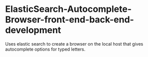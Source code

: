 # ElasticSearch-Autocomplete-Browser-front-end-back-end-development
Uses elastic search to create a browser on the local host that gives autocomplete options for typed letters.

